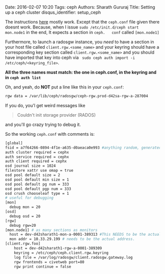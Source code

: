 Date: 2016-02-07 10:20
Tags: ceph
Authors: Sharath Gururaj
Title: Setting up a ceph cluster
disqus_identifier: setup_ceph

The instructions [here](http://docs.ceph.com/docs/hammer/install/manual-deployment/) mostly work. Except that the `ceph.conf` file  given there doesnt work. Because, when I issue `sudo /etc/init.d/ceph start mon.node1` in the end, It expects a section in `ceph.   conf` called `[mon.node1]`


Furthermore, to launch a radosgw instance, you *need* to have a section in your host file called `client.rgw.<some_name>` and your  keyring should have a corresponding key section called  `client.rgw.<some_name>` and you should have imported that key into ceph    via ` sudo ceph auth import -i /etc/ceph/<keyring_file>`.

**All the three names must match: the one in ceph.conf, in the keyring and in `ceph auth list`**

Oh, and yeah, do **NOT** put a line like this in your `ceph.conf`:
````sh
rgw data = /var/lib/ceph/radosgw/ceph-rgw.prod-d42sa-rgw-a-287004
````
If you do, you'l get weird messages like 

> Couldn't init storage provider (RADOS)

and you'll go crazy trying to debug it.

So the working `ceph.conf` with comments is: 
````sh
[global]
fsid = a7f64266-0894-4f1e-a635-d0aeaca0e993 #anything random, generated from uuidgen
auth cluster required = cephx
auth service required = cephx
auth client required = cephx
osd journal size = 1024
filestore xattr use omap = true
osd pool default size = 2 
osd pool default min size = 1 
osd pool default pg num = 333 
osd pool default pgp num = 333 
osd crush chooseleaf type = 1 
# useful for debugging
[mon]
  debug mon = 20
[osd]
  debug osd = 20
[rgw]
  debug rgw=20
[mon.node1] # as many sections as monitors
  host = dev-d42sharath1-mon-a-0001-389313 #This NEEDS to be the actual hostname donno for what reasons
  mon addr = 10.33.29.199 # needs to be the actual address.
[client.rgw.foo]
    host = dev-d42sharath1-rgw-a-0001-389309
    keyring = /etc/ceph/ceph.client.rgw.keyring
    log file = /var/log/radosgw/client.radosgw.gateway.log
    rgw frontends = civetweb port=80
    rgw print continue = false

````

